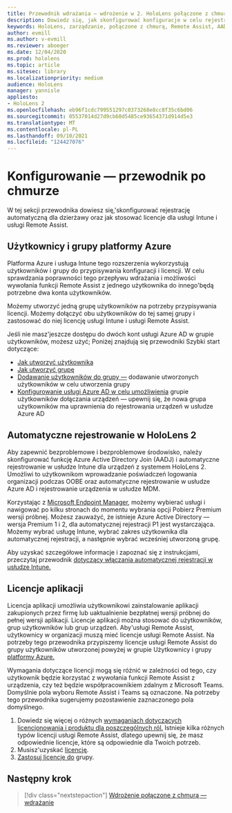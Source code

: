 ```yaml
---
title: Przewodnik wdrażania — wdrożenie w 2. HoloLens połączone z chmurą na dużą skalę przy użyciu usługi Remote Assist — konfigurowanie
description: Dowiedz się, jak skonfigurować konfiguracje w celu rejestrowania urządzeń HoloLens za pośrednictwem sieci połączonej z chmurą na dużą skalę przy użyciu usługi Remote Assist.
keywords: HoloLens, zarządzanie, połączone z chmurą, Remote Assist, AAD, Azure AD, MDM, Mobile Zarządzanie urządzeniami
author: evmill
ms.author: v-evmill
ms.reviewer: aboeger
ms.date: 12/04/2020
ms.prod: hololens
ms.topic: article
ms.sitesec: library
ms.localizationpriority: medium
audience: HoloLens
manager: yannisle
appliesto:
- HoloLens 2
ms.openlocfilehash: eb96f1cdc799551297c0373268e8cc8f35c6bd06
ms.sourcegitcommit: 05537014d27d9cb60d5485ce93654371d914d5e3
ms.translationtype: MT
ms.contentlocale: pl-PL
ms.lasthandoff: 09/10/2021
ms.locfileid: "124427076"
---
```

# <a name="configure---cloud-connected-guide"></a>Konfigurowanie — przewodnik po chmurze

W tej sekcji przewodnika dowiesz się,&#39;skonfigurować rejestrację automatyczną dla dzierżawy oraz jak stosować licencje dla usługi Intune i usługi Remote Assist.

## <a name="azure-users-and-groups"></a>Użytkownicy i grupy platformy Azure

Platforma Azure i usługa Intune tego rozszerzenia wykorzystują użytkowników i grupy do przypisywania konfiguracji i licencji. W celu sprawdzania poprawności tego przepływu wdrażania i możliwości wywołania funkcji Remote Assist z jednego użytkownika do innego&#39;będą potrzebne dwa konta użytkowników.

Możemy utworzyć jedną grupę użytkowników na potrzeby przypisywania licencji. Możemy dołączyć obu użytkowników do tej samej grupy i zastosować do niej licencję usługi Intune i usługi Remote Assist.

Jeśli nie masz&#39;jeszcze dostępu do dwóch kont usługi Azure AD w grupie użytkowników, możesz użyć; Poniżej znajdują się przewodniki Szybki start dotyczące:

- [Jak utworzyć użytkownika](/mem/intune/fundamentals/quickstart-create-user)
- [Jak utworzyć grupę](/mem/intune/fundamentals/quickstart-create-group)
- [Dodawanie użytkowników do grupy —](/azure/active-directory/fundamentals/active-directory-groups-members-azure-portal) dodawanie utworzonych użytkowników w celu utworzenia grupy
- [Konfigurowanie usługi Azure AD w celu umożliwienia](/azure/active-directory/devices/azureadjoin-plan#configure-your-device-settings) grupie użytkowników dołączania urządzeń — upewnij się, że nowa grupa użytkowników ma uprawnienia do rejestrowania urządzeń w usłudze Azure AD

## <a name="auto-enrollment-on-hololens-2"></a>Automatyczne rejestrowanie w HoloLens 2

Aby zapewnić bezproblemowe i bezproblemowe środowisko, należy skonfigurować funkcję Azure Active Directory Join (AADJ) i automatyczne rejestrowanie w usłudze Intune dla urządzeń z systemem HoloLens 2. Umożliwi to użytkownikom wprowadzanie poświadczeń logowania organizacji podczas OOBE oraz automatyczne rejestrowanie w usłudze Azure AD i rejestrowanie urządzenia w usłudze MDM.

Korzystając z [Microsoft Endpoint Manager](https://endpoint.microsoft.com/#home), możemy wybierać usługi i nawigować po kilku stronach do momentu wybrania opcji Pobierz Premium wersji próbnej. Możesz zauważyć, że istnieje Azure Active Directory — wersja Premium 1 i 2, dla automatycznej rejestracji P1 jest wystarczająca. Możemy wybrać usługę Intune, wybrać zakres użytkownika dla automatycznej rejestracji, a następnie wybrać wcześniej utworzoną grupę.

Aby uzyskać szczegółowe informacje i zapoznać się z instrukcjami, przeczytaj przewodnik [dotyczący włączania automatycznej rejestracji w usłudze Intune.](/mem/intune/enrollment/quickstart-setup-auto-enrollment)

## <a name="application-licenses"></a>Licencje aplikacji

Licencja aplikacji umożliwia użytkownikowi zainstalowanie aplikacji zakupionych przez firmę lub uaktualnienie bezpłatnej wersji próbnej do pełnej wersji aplikacji. Licencje aplikacji można stosować do użytkowników, grup użytkowników lub grup urządzeń. Aby&#39;usługi Remote Assist, użytkownicy w organizacji muszą mieć licencje usługi Remote Assist. Na potrzeby tego przewodnika przypiszemy licencje usługi Remote Assist do grupy użytkowników utworzonej powyżej w grupie Użytkownicy i grupy [platformy Azure.](hololens2-cloud-connected-configure.md#azure-users-and-groups)

Wymagania dotyczące licencji mogą się różnić w zależności od tego, czy użytkownik będzie korzystać z wywołania funkcji Remote Assist z urządzenia, czy też będzie współpracownikiem zdalnym z Microsoft Teams. Domyślnie pola wyboru Remote Assist i Teams są oznaczone. Na potrzeby tego przewodnika sugerujemy pozostawienie zaznaczonego pola domyślnego.

1. Dowiedz się więcej o różnych [wymaganiach dotyczących licencjonowania i produktu dla poszczególnych ról.](/dynamics365/mixed-reality/remote-assist/requirements#licensing-and-product-requirements-per-role) Istnieje kilka różnych typów licencji usługi Remote Assist, dlatego upewnij się, że masz odpowiednie licencje, które są odpowiednie dla Twoich potrzeb.
2. Musisz&#39;uzyskać [licencję](/dynamics365/mixed-reality/remote-assist/buy-remote-assist).
3. [Zastosuj licencje do](/dynamics365/mixed-reality/remote-assist/deploy-remote-assist) grupy.

## <a name="next-step"></a>Następny krok

> [!div class="nextstepaction"]
> [Wdrożenie połączone z chmurą — wdrażanie](hololens2-cloud-connected-deploy.md)